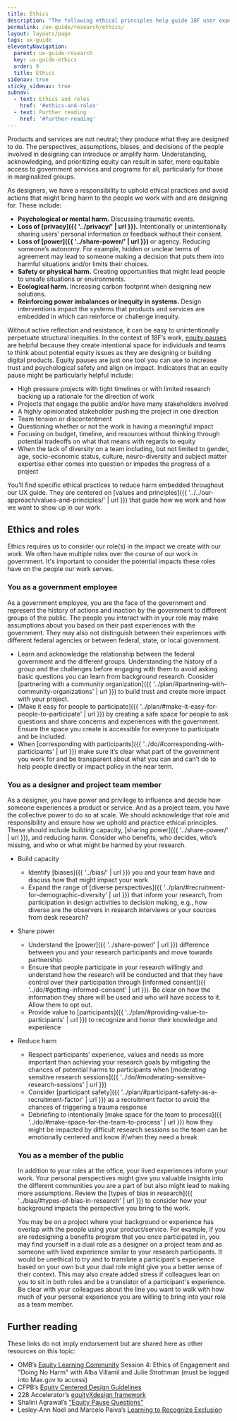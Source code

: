 ```yaml
---
title: Ethics
description: "The following ethical principles help guide 18F user experience (UX) designers through some of the choices that this work can present."
permalink: /ux-guide/research/ethics/
layout: layouts/page
tags: ux-guide
eleventyNavigation: 
  parent: ux-guide-research
  key: ux-guide-ethics
  order: 9
  title: Ethics
sidenav: true
sticky_sidenav: true
subnav:
  - text: Ethics and roles
    href: '#ethics-and-roles'
  - text: Further reading
    href: '#further-reading'
---
```




Products and services are not neutral; they produce what they are designed to do. The perspectives, assumptions, biases, and decisions of the people involved in designing can introduce or amplify harm. Understanding, acknowledging, and prioritizing equity can result in safer, more equitable access to government services and programs for all, particularly for those in marginalized groups. 

As designers, we have a responsibility to uphold ethical practices and avoid actions that might bring harm to the people we work with and are designing for. These include:


- **Psychological or mental harm.** Discussing traumatic events. 
- **Loss of [privacy]({{ '../privacy/' | url }}).** Intentionally or unintentionally sharing users’ personal information or feedback without their consent.
- **Loss of [power]({{ '../share-power/' | url }})** or agency. Reducing someone’s autonomy. For example, hidden or unclear terms of agreement may lead to someone making a decision that puts them into harmful situations  and/or limits their choices.
- **Safety or physical harm.** Creating opportunities that might lead people to unsafe situations or environments.
- **Ecological harm.** Increasing carbon footprint when designing new solutions.
- **Reinforcing power imbalances or inequity in systems.** Design interventions impact the systems that products and services are embedded in which can reinforce or challenge inequity. 

Without active reflection and resistance, it can be easy to unintentionally perpetuate structural inequities. In the context of 18F’s work, [equity pauses](https://docs.google.com/document/d/1yCmrmijLeaa-xEtONNiLl8ape_cVi5CNXEEjqNHtOSA/edit?usp=drive_open&ouid=111004353698591399158)  are helpful because they create intentional space for individuals and teams to think about potential equity issues as they are designing or building digital products. Equity pauses are just one tool you can use to increase trust and psychological safety and align on impact. Indicators that an equity pause might be particularly helpful include:


- High pressure projects with tight timelines or with limited research backing up a rationale for the direction of work
- Projects that engage the public and/or have many stakeholders involved 
- A highly opinionated stakeholder pushing the project in one direction
- Team tension or discontentment
- Questioning whether or not the work is having a meaningful impact
- Focusing on budget, timeline, and resources without thinking through potential tradeoffs on what that means with regards to equity
- When the lack of diversity on a team including, but not limited to gender, age, socio-economic status, culture, neuro-diversity and subject matter expertise either comes into question or impedes the progress of a project

You’ll find specific ethical practices to reduce harm embedded throughout our UX guide. They are centered on  [values and principles]({{ '../../our-approach/values-and-principles/' | url }}) that guide how we work and how we want to show up in our work. 

## Ethics and roles 

Ethics requires us to consider our role(s) in the impact we create with our work. We often have multiple roles over the course of our work in government. It's important to consider the potential impacts these roles have on the people our work serves.  

### You as a government employee

As a government employee, you are the face of the government and represent the history of actions and inaction by the government to different groups of the public. The people you interact with in your role may make assumptions about you based on their past experiences with the government. They may also not distinguish between their experiences with different federal agencies or between federal, state, or local government. 


- Learn and acknowledge the relationship between the federal government and the different groups. Understanding the history of a group and the challenges before engaging with them to avoid asking basic questions you can learn from background research. Consider [partnering with a community organization]({{ '../plan/#partnering-with-community-organizations' | url }}) to build trust and create more impact with your project.
- [Make it easy for people to participate]({{ '../plan/#make-it-easy-for-people-to-participate' | url }}) by creating a safe space for people to ask questions and share concerns and experiences with the government. Ensure the space you create is accessible for everyone to participate and be included.
- When [corresponding with participants]({{ '../do/#corresponding-with-participants' | url }}) make sure it’s clear what part of the government you work for and be transparent about what you can and can’t do to help people directly or impact policy in the near term.

### You as a designer and project team member

As a designer, you have power and privilege to influence and decide how someone experiences a product or service. And as a project team, you have the collective power to do so at scale. We should acknowledge that role and responsibility and ensure how we uphold and practice ethical principles. These should include building capacity, [sharing power]({{ '../share-power/' | url }}), and reducing harm. Consider who benefits, who decides, who’s missing, and who or what might be harmed by your research. 


- Build capacity 
  - Identify [biases]({{ '../bias/' | url }}) you and your team have and discuss how that might impact your work
  - Expand the range of [diverse perspectives]({{ '../plan/#recruitment-for-demographic-diversity' | url }}) that inform your research, from participation in design activities to decision making, e.g., how diverse are the observers in research interviews or your sources from desk research?

- Share power
  - Understand the [power]({{ '../share-power/' | url }}) difference between you and your research participants and move towards partnership 
  - Ensure that people participate in your research willingly and understand how the research will be conducted and that they have control over their participation through [informed consent]({{ '../do/#getting-informed-consent' | url }}). Be clear on how the information they share will be used and who will have access to it. Allow them to opt out.
  - Provide value to [participants]({{ '../plan/#providing-value-to-participants' | url }}) to recognize and honor  their knowledge and experience
- Reduce harm
  - Respect participants’ experience, values and needs as more important than achieving your research goals by mitigating the chances of potential harms to participants when [moderating sensitive research sessions]({{ '../do/#moderating-sensitive-research-sessions' | url }})
  - Consider [participant safety]({{ '../plan/#participant-safety-as-a-recruitment-factor' | url }}) as a recruitment factor to avoid the chances of triggering a trauma response
  - Debriefing to intentionally [make space for the team to process]({{ '../do/#make-space-for-the-team-to-process' | url }}) how they might be impacted by difficult research sessions so the team can be emotionally centered and know if/when they need a break

  ### You as a member of the public

  In addition to your roles at the office, your lived experiences inform your work. Your personal perspectives might give you valuable insights into the different communities you are a part of but also might lead to making more assumptions. Review the [types of bias in research]({{ '../bias/#types-of-bias-in-research' | url }}) to consider how your background impacts the perspective you bring to the work.

  You may be on a project where your background or experience has overlap with the people using your product/service. For example, if you are redesigning a benefits program that you once participated in, you may find yourself in a dual role as a designer on a project team and as someone with lived experience similar to your research participants. It would be unethical to try and to translate a participant's experience based on your own but your dual role might give you a better sense of their context. This may also create added stress if colleagues lean on you to sit in both roles and be a translator of a participant's experience. Be clear with your colleagues about the line you want to walk with how much of your personal experience you are willing to bring into your role as a team member.  

## Further reading 

These links do not imply endorsement but are shared here as other resources on this topic:

- OMB’s [Equity Learning Community](https://community.max.gov/display/OMBExternal/Equity+Events+Recordings+and+Content) Session 4: Ethics of Engagement and "Doing No Harm" with Alba Villamil and Julie Strothman (must be logged into Max.gov to access) 
- CFPB’s [Equity Centered Design Guidelines](https://cfpb.github.io/design-system/guidelines/overview) 
- 228 Accelerator’s [equityXdesign framework](https://static1.squarespace.com/static/5e84f10a4ce9cb4742f5e0d5/t/5ec3fe2bbcfabb28349ba9af/1589902892717/equityXdesign+11.14.16.pdf)
- Shalini Agrawal’s [“Equity Pause Questions”](https://www.publicdesignforequity.org/resources/2020/5/25/equity-pause-questions-H71mB)
- Lesley-Ann Noel and Marcelo Paiva’s [Learning to Recognize Exclusion](https://uxpajournal.org/learning-recognize-exclusion/)
